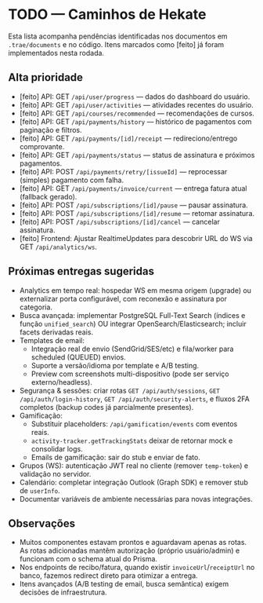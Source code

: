 # TODO — Caminhos de Hekate

Esta lista acompanha pendências identificadas nos documentos em `.trae/documents` e no código. Itens marcados como [feito] já foram implementados nesta rodada.

## Alta prioridade

- [feito] API: GET `/api/user/progress` — dados do dashboard do usuário.
- [feito] API: GET `/api/user/activities` — atividades recentes do usuário.
- [feito] API: GET `/api/courses/recommended` — recomendações de cursos.
- [feito] API: GET `/api/payments/history` — histórico de pagamentos com paginação e filtros.
- [feito] API: GET `/api/payments/[id]/receipt` — redireciono/entrego comprovante.
- [feito] API: GET `/api/payments/status` — status de assinatura e próximos pagamentos.
- [feito] API: POST `/api/payments/retry/[issueId]` — reprocessar (simples) pagamento com falha.
- [feito] API: GET `/api/payments/invoice/current` — entrega fatura atual (fallback gerado).
- [feito] API: POST `/api/subscriptions/[id]/pause` — pausar assinatura.
- [feito] API: POST `/api/subscriptions/[id]/resume` — retomar assinatura.
- [feito] API: POST `/api/subscriptions/[id]/cancel` — cancelar assinatura.
- [feito] Frontend: Ajustar RealtimeUpdates para descobrir URL do WS via GET `/api/analytics/ws`.

## Próximas entregas sugeridas

- Analytics em tempo real: hospedar WS em mesma origem (upgrade) ou externalizar porta configurável, com reconexão e assinatura por categoria.
- Busca avançada: implementar PostgreSQL Full-Text Search (índices e função `unified_search`) OU integrar OpenSearch/Elasticsearch; incluir facets derivadas reais.
- Templates de email:
  - Integração real de envio (SendGrid/SES/etc) e fila/worker para scheduled (QUEUED) envios.
  - Suporte a versão/idioma por template e A/B testing.
  - Preview com screenshots multi-dispositivo (pode ser serviço externo/headless).
- Segurança & sessões: criar rotas `GET /api/auth/sessions`, `GET /api/auth/login-history`, `GET /api/auth/security-alerts`, e fluxos 2FA completos (backup codes já parcialmente presentes).
- Gamificação:
  - Substituir placeholders: `/api/gamification/events` com eventos reais.
  - `activity-tracker.getTrackingStats` deixar de retornar mock e consolidar logs.
  - Emails de gamificação: sair do stub e enviar de fato.
- Grupos (WS): autenticação JWT real no cliente (remover `temp-token`) e validação no servidor.
- Calendário: completar integração Outlook (Graph SDK) e remover stub de `userInfo`.
- Documentar variáveis de ambiente necessárias para novas integrações.

## Observações

- Muitos componentes estavam prontos e aguardavam apenas as rotas. As rotas adicionadas mantêm autorização (próprio usuário/admin) e funcionam com o schema atual do Prisma.
- Nos endpoints de recibo/fatura, quando existir `invoiceUrl`/`receiptUrl` no banco, fazemos redirect direto para otimizar a entrega.
- Itens avançados (A/B testing de email, busca semântica) exigem decisões de infraestrutura.

